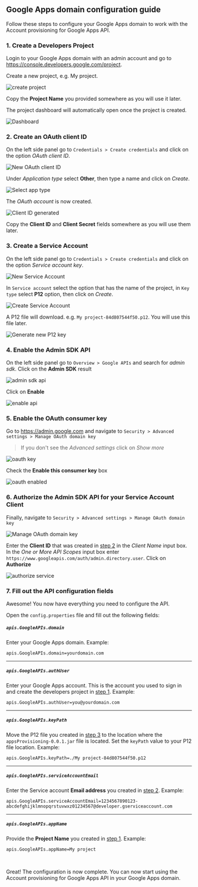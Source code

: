 ## Google Apps domain configuration guide

Follow these steps to configure your Google Apps domain to work with the Account provisioning for Google Apps API.

### 1. Create a Developers Project

Login to your Google Apps domain with an admin account and go to https://console.developers.google.com/project.

Create a new project, e.g. My project.

![create project][createProject]

Copy the **Project Name** you provided somewhere as you will use it later.

The project dashboard will automatically open once the project is created.

![Dashboard][dash]

### 2. Create an OAuth client ID

On the left side panel go to `Credentials > Create credentials` and click on the option *OAuth client ID*.

![New OAuth client ID][cred]

Under *Application type* select **Other**, then type a name and click on *Create*.

![Select app type][appTypeOther]

The *OAuth account* is now created.

![Client ID generated][clientID]

Copy the **Client ID** and **Client Secret** fields somewhere as you will use them later.

### 3. Create a Service Account

On the left side panel go to `Credentials > Create credentials` and click on the option *Service account key*.

![New Service Account][serviceAccount]

In `Service account` select the option that has the name of the project, in `Key type` select **P12** option, then click on *Create*.

![Create Service Account][createServiceAccount]

A P12 file will download. e.g. `My project-84d807544f50.p12`. You will use this file later.

![Generate new P12 key][serviceAccountData]

### 4. Enable the Admin SDK API

On the left side panel go to `Overview > Google APIs` and search for *admin sdk*. Click on the **Admin SDK** result

![admin sdk api][adminsdkapi]

Click on **Enable**

![enable api][enableapi]

### 5. Enable the OAuth consumer key

Go to https://admin.google.com and navigate to `Security > Advanced settings > Manage OAuth domain key`

> If you don't see the *Advanced settings* click on *Show more*

![oauth key][oauthkey]

Check the **Enable this consumer key** box

![oauth enabled][oauthset]

### 6. Authorize the Admin SDK API for your Service Account Client

Finally, navigate to `Security > Advanced settings > Manage OAuth domain key`

![Manage OAuth domain key][manageclient]

Enter the **Client ID** that was created in [step 2][step2] in the *Client Name* input box. In the *One or More API Scopes* input box enter `https://www.googleapis.com/auth/admin.directory.user`. Click on **Authorize**

![authorize service][authorizeservice]

### 7. Fill out the API configuration fields

Awesome! You now have everything you need to configure the API.

Open the `config.properties` file and fill out the following fields:


##### `apis.GoogleAPIs.domain`
Enter your Google Apps domain. Example:
```properties
apis.GoogleAPIs.domain=yourdomain.com
```

-------------

##### `apis.GoogleAPIs.authUser`
Enter your Google Apps account. This is the account you used to sign in and create the developers project in [step 1][step1]. Example:
```properties
apis.GoogleAPIs.authUser=you@yourdomain.com
```

-------------

##### `apis.GoogleAPIs.keyPath`
Move the P12 file you created in [step 3][step3] to the location where the `appsProvisioning-0.0.1.jar` file is located. Set the `keyPath` value to your P12 file location. Example:
```properties
apis.GoogleAPIs.keyPath=./My project-84d807544f50.p12
```

-------------

##### `apis.GoogleAPIs.serviceAccountEmail`
Enter the Service account **Email address** you created in [step 2][step2]. Example: 
```properties
apis.GoogleAPIs.serviceAccountEmail=1234567890123-abcdefghijklmnopqrstuvwxz01234567@developer.gserviceaccount.com
```

-------------

##### `apis.GoogleAPIs.appName`
Provide the **Project Name** you created in [step 1][step1]. Example:

```properties
apis.GoogleAPIs.appName=My project
```

<br/>

Great! The configuration is now complete. You can now start using the Account provisioning for Google Apps API in your Google Apps domain.

[step1]: #1-create-a-developers-project
[step2]: #2-create-an-oauth-client-id
[step3]: #3-create-a-service-account
[authorizeservice]: http://googledrive.com/host/0B0hbybT0K1l7fjR6aEt3bl9XZFVFS1RGV3RMNW16LXlIWmhuRXhUWGsxWndIV2p6cEtlSkE/authorizeservice.png
[serviceAccountData]: http://googledrive.com/host/0BzU5of9bIQV0QmFxTDU4Y3BCLXc/serviceAccountData.png
[manageclient]: http://googledrive.com/host/0B0hbybT0K1l7fjR6aEt3bl9XZFVFS1RGV3RMNW16LXlIWmhuRXhUWGsxWndIV2p6cEtlSkE/manageclient.png
[oauthset]: http://googledrive.com/host/0B0hbybT0K1l7fjR6aEt3bl9XZFVFS1RGV3RMNW16LXlIWmhuRXhUWGsxWndIV2p6cEtlSkE/oauthset.png
[oauthkey]: http://googledrive.com/host/0B0hbybT0K1l7fjR6aEt3bl9XZFVFS1RGV3RMNW16LXlIWmhuRXhUWGsxWndIV2p6cEtlSkE/oauthkey.png
[enableapi]: http://googledrive.com/host/0B0hbybT0K1l7fjR6aEt3bl9XZFVFS1RGV3RMNW16LXlIWmhuRXhUWGsxWndIV2p6cEtlSkE/enableapi.png
[adminsdkapi]: http://googledrive.com/host/0BzU5of9bIQV0QmFxTDU4Y3BCLXc/adminsdkapi.png
[serviceAccount]: http://googledrive.com/host/0BzU5of9bIQV0QmFxTDU4Y3BCLXc/serviceAccount.png
[clientID]: http://googledrive.com/host/0BzU5of9bIQV0QmFxTDU4Y3BCLXc/clientID.png
[dash]: http://googledrive.com/host/0BzU5of9bIQV0QmFxTDU4Y3BCLXc/dash.png
[cred]: http://googledrive.com/host/0BzU5of9bIQV0QmFxTDU4Y3BCLXc/cred.png
[createProject]: http://googledrive.com/host/0B0hbybT0K1l7fjR6aEt3bl9XZFVFS1RGV3RMNW16LXlIWmhuRXhUWGsxWndIV2p6cEtlSkE/createProject.png
[appTypeOther]: http://googledrive.com/host/0BzU5of9bIQV0QmFxTDU4Y3BCLXc/appTypeOther.png
[createServiceAccount]: http://googledrive.com/host/0BzU5of9bIQV0QmFxTDU4Y3BCLXc/createServiceAccount.png